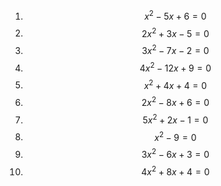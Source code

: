 1. $$ x^2 - 5x + 6 = 0 $$
2. $$ 2x^2 + 3x - 5 = 0 $$
3. $$ 3x^2 - 7x - 2 = 0 $$
4. $$ 4x^2 - 12x + 9 = 0 $$
5. $$ x^2 + 4x + 4 = 0 $$
6. $$ 2x^2 - 8x + 6 = 0 $$
7. $$ 5x^2 + 2x - 1 = 0 $$
8. $$ x^2 - 9 = 0 $$
9. $$ 3x^2 - 6x + 3 = 0 $$
10. $$ 4x^2 + 8x + 4 = 0 $$


